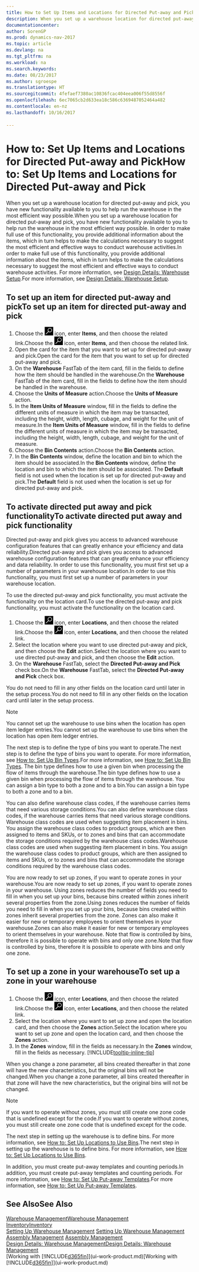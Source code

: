 ```yaml
---
title: How to Set Up Items and Locations for Directed Put-away and Pick
description: When you set up a warehouse location for directed put-away and pick, you have new functionality available to you to help run the warehouse in the most efficient way possible.
documentationcenter: 
author: SorenGP
ms.prod: dynamics-nav-2017
ms.topic: article
ms.devlang: na
ms.tgt_pltfrm: na
ms.workload: na
ms.search.keywords: 
ms.date: 08/23/2017
ms.author: sgroespe
ms.translationtype: HT
ms.sourcegitcommit: 4fefaef7380ac10836fcac404eea006f55d8556f
ms.openlocfilehash: 6ec7065cb2d633ea18c586c6369487052464a482
ms.contentlocale: en-nz
ms.lasthandoff: 10/16/2017

---
```

# <a name="how-to-set-up-items-and-locations-for-directed-put-away-and-pick"></a><span data-ttu-id="c8818-103">How to: Set Up Items and Locations for Directed Put-away and Pick</span><span class="sxs-lookup"><span data-stu-id="c8818-103">How to: Set Up Items and Locations for Directed Put-away and Pick</span></span>
<span data-ttu-id="c8818-104">When you set up a warehouse location for directed put-away and pick, you have new functionality available to you to help run the warehouse in the most efficient way possible.</span><span class="sxs-lookup"><span data-stu-id="c8818-104">When you set up a warehouse location for directed put-away and pick, you have new functionality available to you to help run the warehouse in the most efficient way possible.</span></span> <span data-ttu-id="c8818-105">In order to make full use of this functionality, you provide additional information about the items, which in turn helps to make the calculations necessary to suggest the most efficient and effective ways to conduct warehouse activities.</span><span class="sxs-lookup"><span data-stu-id="c8818-105">In order to make full use of this functionality, you provide additional information about the items, which in turn helps to make the calculations necessary to suggest the most efficient and effective ways to conduct warehouse activities.</span></span> <span data-ttu-id="c8818-106">For more information, see [Design Details: Warehouse Setup](design-details-warehouse-setup.md).</span><span class="sxs-lookup"><span data-stu-id="c8818-106">For more information, see [Design Details: Warehouse Setup](design-details-warehouse-setup.md).</span></span>

## <a name="to-set-up-an-item-for-directed-put-away-and-pick"></a><span data-ttu-id="c8818-107">To set up an item for directed put-away and pick</span><span class="sxs-lookup"><span data-stu-id="c8818-107">To set up an item for directed put-away and pick</span></span>  
1.  <span data-ttu-id="c8818-108">Choose the ![Search for Page or Report](media/ui-search/search_small.png "Search for Page or Report icon") icon, enter **Items**, and then choose the related link.</span><span class="sxs-lookup"><span data-stu-id="c8818-108">Choose the ![Search for Page or Report](media/ui-search/search_small.png "Search for Page or Report icon") icon, enter **Items**, and then choose the related link.</span></span>  
2.  <span data-ttu-id="c8818-109">Open the card for the item that you want to set up for directed put-away and pick.</span><span class="sxs-lookup"><span data-stu-id="c8818-109">Open the card for the item that you want to set up for directed put-away and pick.</span></span>
3. <span data-ttu-id="c8818-110">On the **Warehouse** FastTab of the item card, fill in the fields to define how the item should be handled in the warehouse.</span><span class="sxs-lookup"><span data-stu-id="c8818-110">On the **Warehouse** FastTab of the item card, fill in the fields to define how the item should be handled in the warehouse.</span></span>  
4.  <span data-ttu-id="c8818-111">Choose the **Units of Measure** action.</span><span class="sxs-lookup"><span data-stu-id="c8818-111">Choose the **Units of Measure** action.</span></span>
5. <span data-ttu-id="c8818-112">In the **Item Units of Measure** window, fill in the fields to define the different units of measure in which the item may be transacted, including the height, width, length, cubage, and weight for the unit of measure.</span><span class="sxs-lookup"><span data-stu-id="c8818-112">In the **Item Units of Measure** window, fill in the fields to define the different units of measure in which the item may be transacted, including the height, width, length, cubage, and weight for the unit of measure.</span></span>
6. <span data-ttu-id="c8818-113">Choose the **Bin Contents** action.</span><span class="sxs-lookup"><span data-stu-id="c8818-113">Choose the **Bin Contents** action.</span></span>
7. <span data-ttu-id="c8818-114">In the **Bin Contents** window, define the location and bin to which the item should be associated.</span><span class="sxs-lookup"><span data-stu-id="c8818-114">In the **Bin Contents** window, define the location and bin to which the item should be associated.</span></span> <span data-ttu-id="c8818-115">The **Default** field is not used when the location is set up for directed put-away and pick.</span><span class="sxs-lookup"><span data-stu-id="c8818-115">The **Default** field is not used when the location is set up for directed put-away and pick.</span></span>  

## <a name="to-activate-directed-put-away-and-pick-functionality"></a><span data-ttu-id="c8818-116">To activate directed put away and pick functionality</span><span class="sxs-lookup"><span data-stu-id="c8818-116">To activate directed put away and pick functionality</span></span>  
<span data-ttu-id="c8818-117">Directed put-away and pick gives you access to advanced warehouse configuration features that can greatly enhance your efficiency and data reliability.</span><span class="sxs-lookup"><span data-stu-id="c8818-117">Directed put-away and pick gives you access to advanced warehouse configuration features that can greatly enhance your efficiency and data reliability.</span></span> <span data-ttu-id="c8818-118">In order to use this functionality, you must first set up a number of parameters in your warehouse location.</span><span class="sxs-lookup"><span data-stu-id="c8818-118">In order to use this functionality, you must first set up a number of parameters in your warehouse location.</span></span>  

<span data-ttu-id="c8818-119">To use the directed put-away and pick functionality, you must activate the functionality on the location card.</span><span class="sxs-lookup"><span data-stu-id="c8818-119">To use the directed put-away and pick functionality, you must activate the functionality on the location card.</span></span>    
1.  <span data-ttu-id="c8818-120">Choose the ![Search for Page or Report](media/ui-search/search_small.png "Search for Page or Report icon") icon, enter **Locations**, and then choose the related link.</span><span class="sxs-lookup"><span data-stu-id="c8818-120">Choose the ![Search for Page or Report](media/ui-search/search_small.png "Search for Page or Report icon") icon, enter **Locations**, and then choose the related link.</span></span>  
2.  <span data-ttu-id="c8818-121">Select the location where you want to use directed put-away and pick, and then choose the **Edit** action.</span><span class="sxs-lookup"><span data-stu-id="c8818-121">Select the location where you want to use directed put-away and pick, and then choose the **Edit** action.</span></span>  
3.  <span data-ttu-id="c8818-122">On the **Warehouse** FastTab, select the **Directed Put-away and Pick** check box.</span><span class="sxs-lookup"><span data-stu-id="c8818-122">On the **Warehouse** FastTab, select the **Directed Put-away and Pick** check box.</span></span>  

<span data-ttu-id="c8818-123">You do not need to fill in any other fields on the location card until later in the setup process.</span><span class="sxs-lookup"><span data-stu-id="c8818-123">You do not need to fill in any other fields on the location card until later in the setup process.</span></span>  

> [!NOTE]  
>  <span data-ttu-id="c8818-124">You cannot set up the warehouse to use bins when the location has open item ledger entries.</span><span class="sxs-lookup"><span data-stu-id="c8818-124">You cannot set up the warehouse to use bins when the location has open item ledger entries.</span></span>  

<span data-ttu-id="c8818-125">The next step is to define the type of bins you want to operate.</span><span class="sxs-lookup"><span data-stu-id="c8818-125">The next step is to define the type of bins you want to operate.</span></span> <span data-ttu-id="c8818-126">For more information, see [How to: Set Up Bin Types](warehouse-how-to-set-up-bin-types.md).</span><span class="sxs-lookup"><span data-stu-id="c8818-126">For more information, see [How to: Set Up Bin Types](warehouse-how-to-set-up-bin-types.md).</span></span> <span data-ttu-id="c8818-127">The bin type defines how to use a given bin when processing the flow of items through the warehouse.</span><span class="sxs-lookup"><span data-stu-id="c8818-127">The bin type defines how to use a given bin when processing the flow of items through the warehouse.</span></span> <span data-ttu-id="c8818-128">You can assign a bin type to both a zone and to a bin.</span><span class="sxs-lookup"><span data-stu-id="c8818-128">You can assign a bin type to both a zone and to a bin.</span></span>  

<span data-ttu-id="c8818-129">You can also define warehouse class codes, if the warehouse carries items that need various storage conditions.</span><span class="sxs-lookup"><span data-stu-id="c8818-129">You can also define warehouse class codes, if the warehouse carries items that need various storage conditions.</span></span> <span data-ttu-id="c8818-130">Warehouse class codes are used when suggesting item placement in bins. You assign the warehouse class codes to product groups, which are then assigned to items and SKUs, or to zones and bins that can accommodate the storage conditions required by the warehouse class codes.</span><span class="sxs-lookup"><span data-stu-id="c8818-130">Warehouse class codes are used when suggesting item placement in bins. You assign the warehouse class codes to product groups, which are then assigned to items and SKUs, or to zones and bins that can accommodate the storage conditions required by the warehouse class codes.</span></span>  

<span data-ttu-id="c8818-131">You are now ready to set up zones, if you want to operate zones in your warehouse.</span><span class="sxs-lookup"><span data-stu-id="c8818-131">You are now ready to set up zones, if you want to operate zones in your warehouse.</span></span> <span data-ttu-id="c8818-132">Using zones reduces the number of fields you need to fill in when you set up your bins, because bins created within zones inherit several properties from the zone.</span><span class="sxs-lookup"><span data-stu-id="c8818-132">Using zones reduces the number of fields you need to fill in when you set up your bins, because bins created within zones inherit several properties from the zone.</span></span> <span data-ttu-id="c8818-133">Zones can also make it easier for new or temporary employees to orient themselves in your warehouse.</span><span class="sxs-lookup"><span data-stu-id="c8818-133">Zones can also make it easier for new or temporary employees to orient themselves in your warehouse.</span></span> <span data-ttu-id="c8818-134">Note that flow is controlled by bins, therefore it is possible to operate with bins and only one zone.</span><span class="sxs-lookup"><span data-stu-id="c8818-134">Note that flow is controlled by bins, therefore it is possible to operate with bins and only one zone.</span></span>  

## <a name="to-set-up-a-zone-in-your-warehouse"></a><span data-ttu-id="c8818-135">To set up a zone in your warehouse</span><span class="sxs-lookup"><span data-stu-id="c8818-135">To set up a zone in your warehouse</span></span>  
1.  <span data-ttu-id="c8818-136">Choose the ![Search for Page or Report](media/ui-search/search_small.png "Search for Page or Report icon") icon, enter **Locations**, and then choose the related link.</span><span class="sxs-lookup"><span data-stu-id="c8818-136">Choose the ![Search for Page or Report](media/ui-search/search_small.png "Search for Page or Report icon") icon, enter **Locations**, and then choose the related link.</span></span>  
2.  <span data-ttu-id="c8818-137">Select the location where you want to set up zone and open the location card, and then choose the **Zones** action.</span><span class="sxs-lookup"><span data-stu-id="c8818-137">Select the location where you want to set up zone and open the location card, and then choose the **Zones** action.</span></span>  
3.  <span data-ttu-id="c8818-138">In the **Zones** window, fill in the fields as necessary.</span><span class="sxs-lookup"><span data-stu-id="c8818-138">In the **Zones** window, fill in the fields as necessary.</span></span> [!INCLUDE[tooltip-inline-tip](includes/tooltip-inline-tip_md.md)]  

<span data-ttu-id="c8818-139">When you change a zone parameter, all bins created thereafter in that zone will have the new characteristics, but the original bins will not be changed.</span><span class="sxs-lookup"><span data-stu-id="c8818-139">When you change a zone parameter, all bins created thereafter in that zone will have the new characteristics, but the original bins will not be changed.</span></span>  

> [!NOTE]  
>  <span data-ttu-id="c8818-140">If you want to operate without zones, you must still create one zone code that is undefined except for the code.</span><span class="sxs-lookup"><span data-stu-id="c8818-140">If you want to operate without zones, you must still create one zone code that is undefined except for the code.</span></span>  

<span data-ttu-id="c8818-141">The next step in setting up the warehouse is to define bins. For more information, see [How to: Set Up Locations to Use Bins](warehouse-how-to-set-up-locations-to-use-bins.md).</span><span class="sxs-lookup"><span data-stu-id="c8818-141">The next step in setting up the warehouse is to define bins. For more information, see [How to: Set Up Locations to Use Bins](warehouse-how-to-set-up-locations-to-use-bins.md).</span></span>  

<span data-ttu-id="c8818-142">In addition, you must create put-away templates and counting periods.</span><span class="sxs-lookup"><span data-stu-id="c8818-142">In addition, you must create put-away templates and counting periods.</span></span> <span data-ttu-id="c8818-143">For more information, see [How to: Set Up Put-away Templates](warehouse-how-to-set-up-put-away-templates.md).</span><span class="sxs-lookup"><span data-stu-id="c8818-143">For more information, see [How to: Set Up Put-away Templates](warehouse-how-to-set-up-put-away-templates.md).</span></span>  

## <a name="see-also"></a><span data-ttu-id="c8818-144">See Also</span><span class="sxs-lookup"><span data-stu-id="c8818-144">See Also</span></span>  
[<span data-ttu-id="c8818-145">Warehouse Management</span><span class="sxs-lookup"><span data-stu-id="c8818-145">Warehouse Management</span></span>](warehouse-manage-warehouse.md)  
[<span data-ttu-id="c8818-146">Inventory</span><span class="sxs-lookup"><span data-stu-id="c8818-146">Inventory</span></span>](inventory-manage-inventory.md)  
<span data-ttu-id="c8818-147">[Setting Up Warehouse Management](warehouse-setup-warehouse.md)   </span><span class="sxs-lookup"><span data-stu-id="c8818-147">[Setting Up Warehouse Management](warehouse-setup-warehouse.md)   </span></span>  
<span data-ttu-id="c8818-148">[Assembly Management](assembly-assemble-items.md)  </span><span class="sxs-lookup"><span data-stu-id="c8818-148">[Assembly Management](assembly-assemble-items.md)  </span></span>  
[<span data-ttu-id="c8818-149">Design Details: Warehouse Management</span><span class="sxs-lookup"><span data-stu-id="c8818-149">Design Details: Warehouse Management</span></span>](design-details-warehouse-management.md)  
<span data-ttu-id="c8818-150">[Working with [!INCLUDE[d365fin](includes/d365fin_md.md)]](ui-work-product.md)</span><span class="sxs-lookup"><span data-stu-id="c8818-150">[Working with [!INCLUDE[d365fin](includes/d365fin_md.md)]](ui-work-product.md)</span></span>  

